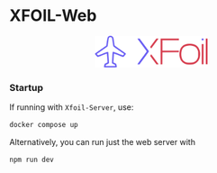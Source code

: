 # XFOIL-Web

<p align="center">
<img src="public/assets/logo.png" alt="drawing" width="200">
</p>


### Startup

If running with `Xfoil-Server`, use:
```bash
docker compose up
```
Alternatively, you can run just the web server with
```bash
npm run dev
```
